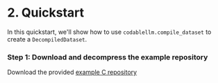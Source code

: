 # 2. Quickstart

In this quickstart, we'll show how to use `codablellm.compile_dataset` to create a `DecompiledDataset`.

### Step 1: Download and decompress the example repository

Download the provided [example C repository]()